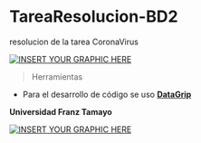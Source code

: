 # TareaResolucion-BD2
resolucion de la tarea CoronaVirus


[![INSERT YOUR GRAPHIC HERE](https://assets.website-files.com/5d5e2ff58f10c53dcffd8683/5d99f801e288d8066ca66b2e_composition-14.svg)]()

> Herramientas

- Para el desarrollo de código se uso  <a href="https://www.jetbrains.com/es-es/datagrip/" target="_blank">**DataGrip**</a> 


**Universidad Franz Tamayo**

[![INSERT YOUR GRAPHIC HERE](https://encrypted-tbn0.gstatic.com/images?q=tbn%3AANd9GcTCtOwCLj8eUQTM0wEOHHTyiD0ssee0Q1QN5Q&usqp=CAU)]()
